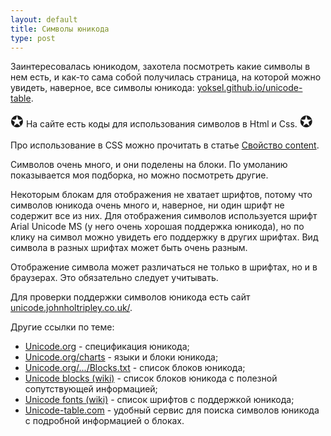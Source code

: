 ```yaml
---
layout: default
title: Символы юникода
type: post
---
```


Заинтересовалась юникодом, захотела посмотреть какие символы в нем есть, и как-то сама собой получилась страница, на которой можно увидеть, наверное, все символы юникода: <a href="http://yoksel.github.io/unicode-table/">yoksel.github.io/unicode-table</a>.<!--more-->

<div><span style="font-size:25px">&#10026;</span> На сайте есть коды для использования символов в Html и Css. <span style="font-size:25px">&#10026;</span></div>

Про использование в CSS можно прочитать в статье <a href="/content/">Свойство content</a>.

Символов очень много, и они поделены на блоки. По умоланию показывается моя подборка, но можно посмотреть другие.

Некоторым блокам для отображения не хватает шрифтов, потому что символов юникода очень много и, наверное, ни один шрифт не содержит все из них. Для отображения символов используется шрифт Arial Unicode MS (у него очень хорошая поддержка юникода), но по клику на символ можно увидеть его поддержку в других шрифтах. Вид символа в разных шрифтах может быть очень разным.

Отображение символа может различаться не только в шрифтах, но и в браузерах. Это обязательно следует учитывать.

Для проверки поддержки символов юникода есть сайт <a href="http://unicode.johnholtripley.co.uk/">unicode.johnholtripley.co.uk/</a>.

Другие ссылки по теме:

<ul class="list--links">
    <li><a href="http://www.unicode.org/" target="_blank">Unicode.org</a> - спецификация юникода;</li>
    <li><a href="http://www.unicode.org/charts/" target="_blank">Unicode.org/charts</a> - языки и блоки юникода;</li>
    <li><a href="http://www.unicode.org/Public/UCD/latest/ucd/Blocks.txt" target="_blank">Unicode.org/.../Blocks.txt</a> - список блоков юникода</a>;</li>
    <li><a href="http://en.wikipedia.org/wiki/Unicode_block" target="_blank">Unicode blocks (wiki)</a> - список блоков юникода c полезной сопутствующей информацией;</li>
    <li><a href="http://en.wikipedia.org/wiki/Unicode_font" target="_blank">Unicode fonts (wiki)</a> - список шрифтов с поддержкой юникода;</li>
    <li><a href="http://unicode-table.com/" target="_blank">Unicode-table.com</a> - удобный сервис для поиска символов юникода с подробной информацией о блоках.</li>
</ul>